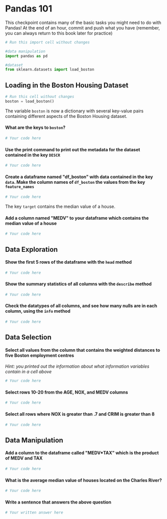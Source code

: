 # Pandas 101

This checkpoint contains many of the basic tasks you might need to do with Pandas!  At the end of an hour, commit and push what you have (remember, you can always return to this book later for practice)


```python
# Run this import cell without changes

#data manipulation
import pandas as pd

#dataset
from sklearn.datasets import load_boston
```

## Loading in the Boston Housing Dataset


```python
# Run this cell without changes
boston = load_boston()
```

The variable `boston` is now a dictionary with several key-value pairs containing different aspects of the Boston Housing dataset.  

#### What are the keys to `boston`?  


```python
# Your code here
```

#### Use the print command to print out the metadata for the dataset contained in the key `DESCR`


```python
# Your code here
```

#### Create a dataframe named "df_boston" with data contained in the key `data`.  Make the column names of `df_boston` the values from the key `feature_names`


```python
# Your code here
```

The key `target` contains the median value of a house.  

#### Add a column named "MEDV" to your dataframe which contains the median value of a house


```python
# Your code here
```

## Data Exploration

#### Show the first 5 rows of the dataframe with the `head` method


```python
# Your code here
```

#### Show the summary statistics of all columns with the `describe` method


```python
# Your code here
```

#### Check the datatypes of all columns, and see how many nulls are in each column, using the `info` method


```python
# Your code here
```

## Data Selection

#### Select all values from the column that contains the weighted distances to five Boston employment centres

*Hint: you printed out the information about what information variables contain in a cell above*


```python
# Your code here
```

#### Select rows 10-20 from the AGE, NOX, and MEDV columns


```python
# Your code here
```

#### Select all rows where NOX is greater than .7 and CRIM is greater than 8


```python
# Your code here
```

## Data Manipulation

#### Add a column to the dataframe called "MEDV*TAX" which is the product of MEDV and TAX


```python
# Your code here
```

#### What is the average median value of houses located on the Charles River?


```python
# Your code here
```

#### Write a sentence that answers the above question


```python
# Your written answer here
```
